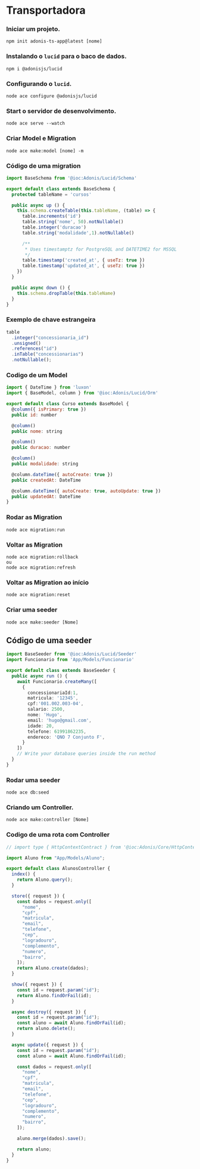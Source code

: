 # Transportadora

### Iniciar um projeto.

    npm init adonis-ts-app@latest [nome]
    
### Instalando o `lucid` para o baco de dados.

    npm i @adonisjs/lucid

### Configurando o `lucid`.

    node ace configure @adonisjs/lucid

### Start o servidor de desenvolvimento.

    node ace serve --watch

### Criar Model e Migration

    node ace make:model [nome] -m

### Código de uma migration

```js
import BaseSchema from '@ioc:Adonis/Lucid/Schema'

export default class extends BaseSchema {
  protected tableName = 'cursos'

  public async up () {
    this.schema.createTable(this.tableName, (table) => {
      table.increments('id')
      table.string('nome', 50).notNullable()
      table.integer('duracao')
      table.string('modalidade',1).notNullable()

      /**
       * Uses timestamptz for PostgreSQL and DATETIME2 for MSSQL
       */
      table.timestamp('created_at', { useTz: true })
      table.timestamp('updated_at', { useTz: true })
    })
  }

  public async down () {
    this.schema.dropTable(this.tableName)
  }
}
```
### Exemplo de chave estrangeira

```js
table
  .integer("concessionaria_id")
  .unsigned()
  .references("id")
  .inTable("concessionarias")
  .notNullable();
```

### Codigo de um Model

```js
import { DateTime } from 'luxon'
import { BaseModel, column } from '@ioc:Adonis/Lucid/Orm'

export default class Curso extends BaseModel {
  @column({ isPrimary: true })
  public id: number

  @column()
  public nome: string

  @column()
  public duracao: number

  @column()
  public modalidade: string

  @column.dateTime({ autoCreate: true })
  public createdAt: DateTime

  @column.dateTime({ autoCreate: true, autoUpdate: true })
  public updatedAt: DateTime
}
```

### Rodar as Migration

    node ace migration:run

### Voltar as Migration

    node ace migration:rollback
    ou
    node ace migration:refresh

### Voltar as Migration ao início

    node ace migration:reset

### Criar uma seeder

    node ace make:seeder [Nome]

## Código de uma seeder

```ts
import BaseSeeder from '@ioc:Adonis/Lucid/Seeder'
import Funcionario from 'App/Models/Funcionario'

export default class extends BaseSeeder {
  public async run () {
    await Funcionario.createMany([
      {
        concessionariaId:1,
        matricula: '12345',
        cpf:'001.002.003-04',
        salario: 2500,
        nome: 'Hugo',
        email: 'hugo@gmail.com',
        idade: 20,
        telefone: 61991862235,
        endereco: 'QNO 7 Conjunto F',
      }
    ])
    // Write your database queries inside the run method
  }
}
```
### Rodar uma seeder

    node ace db:seed
    
### Criando um Controller.

    node ace make:controller [Nome]

### Codigo de uma rota com Controller
```js
// import type { HttpContextContract } from '@ioc:Adonis/Core/HttpContext'

import Aluno from "App/Models/Aluno";

export default class AlunosController {
  index() {
    return Aluno.query();
  }

  store({ request }) {
    const dados = request.only([
      "nome",
      "cpf",
      "matricula",
      "email",
      "telefone",
      "cep",
      "logradouro",
      "complemento",
      "numero",
      "bairro",
    ]);
    return Aluno.create(dados);
  }

  show({ request }) {
    const id = request.param("id");
    return Aluno.findOrFail(id);
  }

  async destroy({ request }) {
    const id = request.param("id");
    const aluno = await Aluno.findOrFail(id);
    return aluno.delete();
  }

  async update({ request }) {
    const id = request.param("id");
    const aluno = await Aluno.findOrFail(id);

    const dados = request.only([
      "nome",
      "cpf",
      "matricula",
      "email",
      "telefone",
      "cep",
      "logradouro",
      "complemento",
      "numero",
      "bairro",
    ]);

    aluno.merge(dados).save();

    return aluno;
  }
}

```
